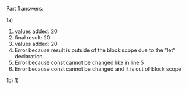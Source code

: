 Part 1 answers:

1a)
  1) values added: 20
  2) final result: 20
  3) values added: 20
  4) Error because result is outside of the block scope due to the "let" declaration.
  5) Error because const cannot be changed like in line 5
  6) Error because const cannot be changed and it is out of block scope

1b) 
  1)
